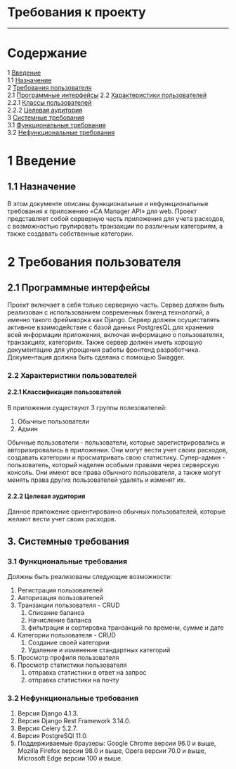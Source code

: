 # Требования к проекту
---

# Содержание
1 [Введение](#intro)  
1.1 [Назначение](#appointment)  
2 [Требования пользователя](#user_requirements)  
2.1 [Программные интерфейсы](#software_interfaces)
2.2 [Характеристики пользователей](#user_specifications)  
2.2.1 [Классы пользователей](#user_classes)  
2.2.2 [Целевая аудитория](#target_audience)                                   
3 [Системные требования](#system_requirements)  
3.1 [Функциональные требования](#functional_requirements)  
3.2 [Нефункциональные требования](#non-functional_requirements)  

<a name="intro"/>

# 1 Введение

<a name="appointment"/>

## 1.1 Назначение

В этом документе описаны функциональные и нефункциональные требования к приложению «СA Manager API» для web. Проект представляет собой серверную часть приложения для учета расходов, с возможностью групировать транзакции по различным категориям, а также создавать собственные категории.

<a name="user_requirements"/>

# 2 Требования пользователя

<a name="software_interfaces"/>

## 2.1 Программные интерфейсы
Проект включает в себя только серверную часть. Сервер должен быть реализован с использованием современных бэкенд технологий, а именно такого фреймворка как Django. Сервер должен осуществлять активное взаимодействие с базой данных PostgresQL для хранения всей информации приложения, включая информацию о пользователях, транзакциях, категориях. Также сервер должен иметь хорошую документацию для упрощения работы фронтенд разработчика. Документация должна быть сделана с помощью Swagger.

### 2.2 Характеристики пользователей

<a name="user_classes"/>

#### 2.2.1 Классификация пользователей

В приложении существуют 3 группы полезователей:

1. Обычные пользователи
2. Админ

Обычные пользователи - пользователи, которые зарегистрировались и авторизировались в приложении. Они могут вести учет своих расходов, создавать категории и просматривать свою статистику.
Супер-админ - пользователь, который наделен особыми правами через серверскую консоль. Они имеют все права обычного пользователя, а также могут менять права других пользователей удалять и изменят их.

<a name="target_audience"/>

#### 2.2.2 Целевая аудитория

Данное приложение ориентированно обычных пользователей, которые желают вести учет своих расходов.

<a name="system_requirements"/>

## 3. Системные требования

<a name="functional_requirements"/>

### 3.1 Функциональные требования

Должны быть реализованы следующие возможности:
1. Регистрация пользователей
2. Авторизация пользователей
3. Транзакции пользователя - CRUD
    1. Списание баланса
    2. Начисление баланса
    3. фильтрация и сортировка транзакций по времени, сумме и дате
4. Категории пользователя - CRUD
   1. Создание своей категории
   2. Удаление и изменение стандартных категорий
5. Просмотр профиля пользователя
6. Просмотр статистики пользователя
   1. отправка статистики в ответ на запрос
   2. отправка статистики на почту

<a name="non-functional_requirements"/>

### 3.2 Нефункциональные требования

1. Версия Django 4.1.3.
2. Версия Django Rest Framework 3.14.0.
3. Версия Celery 5.2.7.
4. Версия PostgreSQl 11.0.
5. Поддерживаемые браузеры: Google Chrome версии 96.0 и выше, Mozilla Firefox версии 98.0 и выше, Opera версии 70.0 и выше, Microsoft Edge версии 100 и выше.
